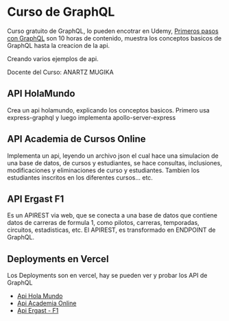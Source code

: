 # Curso de GraphQL

Curso gratuito de GraphQL, lo pueden encotrar en Udemy, [Primeros pasos con GraphQL](https://www.udemy.com/course/introduccion-a-graphql-desde-las-bases-hasta-crear-apis/learn/lecture/18346770#overview) son 10 horas de contenido, muestra los conceptos basicos de GraphQL hasta la creacion de la api.

Creando varios ejemplos de api.

Docente del Curso: ANARTZ MUGIKA

## API HolaMundo

Crea un api holamundo, explicando los conceptos basicos. Primero usa express-graphql y luego implementa apollo-server-express

## API Academia de Cursos Online

Implementa un api, leyendo un archivo json el cual hace una simulacion de una base de datos, de cursos y estudiantes, se hace consultas, inclusiones, modificaciones y eliminaciones de curso y estudiantes. Tambien los estudiantes inscritos en los diferentes cursos... etc.

## API Ergast F1

Es un APIREST via web, que se conecta a una base de datos que contiene datos de carreras de formula 1, como pilotos, carreras, temporadas, circuitos, estadisticas, etc.
El APIREST, es transformado en ENDPOINT de GraphQL.

## Deployments en Vercel

Los Deployments son en vercel, hay se pueden ver y probar los API de GraphQL

- [Api Hola Mundo](https://graphql-hola-mundo.vercel.app/)
- [Api Academia Online](https://graphql-academia-online-seven.vercel.app/)
- [Api Ergast - F1](https://graphql-api-ergast-f1.vercel.app/)
